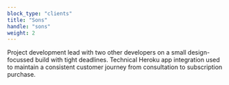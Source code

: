 ```yaml
---
block_type: "clients"
title: "Sons"
handle: "sons"
weight: 2
---
```


Project development lead with two other developers on a small design-focussed build with tight deadlines. Technical Heroku app integration used to maintain a consistent customer journey from consultation to subscription purchase.

